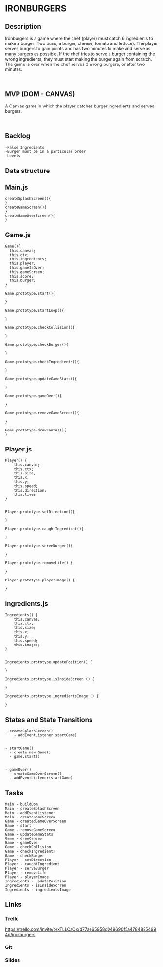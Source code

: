 # IRONBURGERS

## Description
Ironburgers is a game where the chef (player) must catch 6 ingredients to make a burger (Two buns, a burger, cheese, tomato and lettuce). The player serves burgers to gain points and has two minutes to make and serve as many burgers as possible. If the chef tries to serve a burger containing the wrong ingredients, they must start making the burger again from scratch. The game is over when the chef serves 3 wrong burgers, or after two minutes. 


</br>

## MVP (DOM - CANVAS)
A Canvas game in which the player catches burger ingredients and serves burgers.

</br>

## Backlog
    -False Ingredients 
    -Burger must be in a particular order  
    -Levels 



## Data structure
<h2>Main.js</h2>


    createSplashScreen(){
    } 
    createGameScreen(){
    } 
    createGameOverScreen(){
    }



<h2> Game.js</h2>

    Game(){
      this.canvas;
      this.ctx; 
      this.ingredients; 
      this.player; 
      this.gameIsOver;
      this.gameScreen; 
      this.score; 
      this.burger;
    }

    Game.prototype.start(){

    }

    Game.prototype.startLoop(){

    }

    Game.prototype.checkCollision(){

    }

    Game.prototype.checkBurger(){

    }

    Game.prototype.checkIngredients(){

    }

    Game.prototype.updateGameStats(){

    }

    Game.prototype.gameOver(){

    }

    Game.prototype.removeGameScreen(){

    }

    Game.prototype.drawCanvas(){ 
    }

   

<h2>Player.js</h2>

    Player() {
        this.canvas; 
        this.ctx;
        this.size;
        this.x;
        this.y;
        this.speed;
        this.direction;
        this.lives
    }


    Player.prototype.setDirection(){

    }

    Player.prototype.caughtIngredient(){

    }

    Player.prototype.serveBurger(){

    }

    Player.prototype.removeLife() {
      
    }

    Player.prototype.playerImage() {

    }

  

<h2>Ingredients.js</h2>

    Ingredients() {
        this.canvas; 
        this.ctx;
        this.size;
        this.x;
        this.y;
        this.speed;
        this.images;
    }


    Ingredients.prototype.updatePosition() {

    }

    Ingredients.prototype.isInsideScreen () {
        
    }

    Ingredients.prototype.ingredientsImage () {

    }

    

## States and State Transitions


    - createSplashScreen()
        - addEventListener(startGame)
      
      
    - startGame()
      - create new Game()
      - game.start()
      
      
    - gameOver()
      - createGameOverScreen()
      - addEventListener(startGame)



## Tasks
    Main - buildDom 
    Main - createSplashScreen 
    Main - addEventListener 
    Main - createGameScreen 
    Game - createdGameOverScreen 
    Game - start 
    Game - removeGameScreen 
    Game - updateGameStats 
    Game - drawCanvas 
    Game - gameOver 
    Game - checkCollision 
    Game - checkIngredients 
    Game - checkBurger 
    Player - setDirection 
    Player - caughtIngredient 
    Player - serveBurger 
    Player - removeLife 
    Player - playerImage 
    Ingredients - updatePosition 
    Ingredients - isInsideScrren 
    Ingredients - ingredientsImage 



## Links

  ### Trello
  https://trello.com/invite/b/xTLLCaOx/d77ae65958d049690f5a47848254994d/ironburgers


  ### Git


  ### Slides


